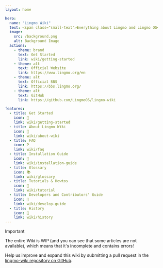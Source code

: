 ```yaml
---
layout: home

hero:
  name: "Lingmo Wiki"
  text: <span class="small-text">Everything about Lingmo and Lingmo OS</span>
  image:
    src: /background.png
    alt: Background Image
  actions:
    - theme: brand
      text: Get Started
      link: wiki/getting-started
    - theme: alt
      text: Official Website
      link: https://www.lingmo.org/en
    - theme: alt
      text: Official BBS
      link: https://bbs.lingmo.org/
    - theme: alt
      text: GitHub
      link: https://github.com/LingmoOS/lingmo-wiki

features:
  - title: Get Started
    icon: 🚀
    link: wiki/getting-started
  - title: About Lingmo Wiki
    icon: 📕
    link: wiki/about-wiki
  - title: FAQ
    icon: ❓
    link: wiki/faq
  - title: Installation Guide
    icon: 💾
    link: wiki/installation-guide
  - title: Glossary
    icon: 📚
    link: wiki/glossary
  - title: Tutorials & Howtos
    icon: 📝
    link: wiki/tutorial
  - title: Developers and Contributors' Guide
    icon: 🌱
    link: wiki/develop-guide
  - title: History
    icon: 📖
    link: wiki/history
---
```

> [!Important]
> The entire Wiki is WIP (and you can see that some articles are not available), which means that it's incomplete and contains errors!
>
> Help us improve and expand this wiki by submitting a pull request in the [lingmo-wiki repository on GitHub](https://github.com/LingmoOS/lingmo-wiki).
